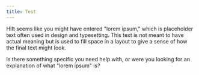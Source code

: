 ```yaml
---
title: Test
---
```

HIIt seems like you might have entered "lorem ipsum," which is placeholder text often used in design and typesetting. This text is not meant to have actual meaning but is used to fill space in a layout to give a sense of how the final text might look.



Is there something specific you need help with, or were you looking for an explanation of what "lorem ipsum" is?
